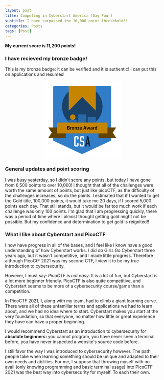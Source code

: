 ```yaml
---
layout: post
title: Competing in Cyberstart America [Day Four]
subtitle: I have surpassed the 10,000 point threshhold!!
categories: Posts
tags: [Post]
---
```

**My current score is 11,200 points!** 
### I have recieved my bronze badge!
This is my bronze badge: it can be verified and it is authentic! I can put this on applications and resumes!

<img style = "  display: block; margin-left: auto; margin-right: auto; width: 50%;" src="https://github.com/M-watermelon/WatermelonBlog/blob/main/assets/images/banners/CyberStart America - CyberStart America Bronze Award 2021-22 - 2022-04-11.png?raw=true" alt="Bronze badge">



### General updates and point scoring

I was busy yesterday, so I didn't score any points, but today I have gone from 6,500 points to over 10,000! I thought that all of the challenges were worth the same amount of points, but just like picoCTF, as the difficulty of the challenges increases, so do the points. I estimated that if I wanted to get the Gold title, 100,000 points, it would take me 20 days, if I scored 5,000 points each day. That still stands, but it would be far too much work if each challenge was only 100 points. I'm glad that I am progressing quickly, there was a period of time where I almost thought getting gold might not be possible. But my confidence and determination to get gold is reignited!!

### What I like about Cyberstart and PicoCTF

I now have progress in all of the bases, and I feel like I know have a good understanding of how Cyberstart works. I did do Girls Go Cyberstart three years ago, but it wasn't competitive, and I made little progress. Therefore although PicoCtF 2021 was my second CTF, I view it to be my true introduction to cybersecurity. 

However, I must say: *PicoCTF is not easy*. It is a lot of fun, but Cyberstart is a lot more beginner friendly. PicoCTF is also quite competitive, and  Cyberstart seems to be more of a cybersecurity course/game than a competition. 

In PicoCTF 2021, I, along with my team, had to climb a giant learning curve. There were all of these unfamiliar terms and applications we had to learn about, and we had no idea where to start. Cyberstart makes you start at the very foundation, so that everyone, no matter how little or great experience they have can have a proper beginning. 

I would recommend Cyberstart as an introduction to cybersecurity for **absolute beginners:** you cannot program, you have never seen a terminal before, you have never inspected a website's source code before. 

I still favor the way I was introduced to cybersecurity however. The path people take when learning something should be unique and adapted to their own needs and abilities. For me, I suppose that throwing myself with no avail (only knowing programming and basic terminal usage) into PicoCTF 2021 was the best way into cybersecurity for myself. To each their own. 
